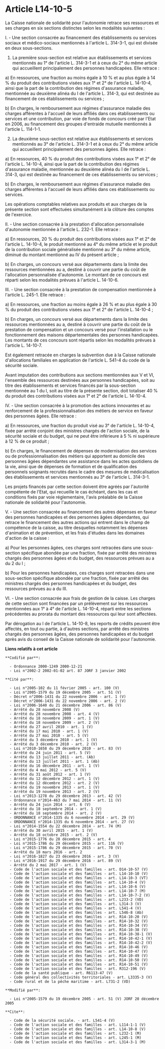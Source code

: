 # Article L14-10-5

La Caisse nationale de solidarité pour l'autonomie retrace ses ressources et ses charges en six sections distinctes selon les
modalités suivantes :

I. - Une section consacrée au financement des établissements ou services sociaux et médico-sociaux mentionnés à l'article L.
314-3-1, qui est divisée en deux sous-sections.

1. La première sous-section est relative aux établissements et services mentionnés au 1° de l'article L. 314-3-1 et à ceux du
2° du même article qui accueillent principalement des personnes handicapées. Elle retrace :

a) En ressources, une fraction au moins égale à 10 % et au plus égale à 14 % du produit des contributions visées aux 1° et 2°
de l'article L. 14-10-4, ainsi que la part de la contribution des régimes d'assurance maladie, mentionnée au deuxième alinéa
du I de l'article L. 314-3, qui est destinée au financement de ces établissements ou services ;

b) En charges, le remboursement aux régimes d'assurance maladie des charges afférentes à l'accueil de leurs affiliés dans ces
établissements ou services et une contribution, par voie de fonds de concours créé par l'Etat en 2006, au financement des
groupes d'entraide mutuelle mentionnés à l'article L. 114-1-1.

2. La deuxième sous-section est relative aux établissements et services mentionnés au 3° de l'article L. 314-3-1 et à ceux du
2° du même article qui accueillent principalement des personnes âgées. Elle retrace :

a) En ressources, 40 % du produit des contributions visées aux 1° et 2° de l'article L. 14-10-4, ainsi que la part de la
contribution des régimes d'assurance maladie, mentionnée au deuxième alinéa du I de l'article L. 314-3, qui est destinée au
financement de ces établissements ou services ;

b) En charges, le remboursement aux régimes d'assurance maladie des charges afférentes à l'accueil de leurs affiliés dans ces
établissements ou services.

Les opérations comptables relatives aux produits et aux charges de la présente section sont effectuées simultanément à la
clôture des comptes de l'exercice.

II. - Une section consacrée à la prestation d'allocation personnalisée d'autonomie mentionnée à l'article L. 232-1. Elle
retrace :

a) En ressources, 20 % du produit des contributions visées aux 1° et 2° de l'article L. 14-10-4, le produit mentionné au 4°
du même article et le produit de la contribution sociale généralisée mentionné au 3° du même article, diminué du montant
mentionné au IV du présent article ;

b) En charges, un concours versé aux départements dans la limite des ressources mentionnées au a, destiné à couvrir une
partie du coût de l'allocation personnalisée d'autonomie. Le montant de ce concours est réparti selon les modalités prévues à
l'article L. 14-10-6.

III. - Une section consacrée à la prestation de compensation mentionnée à l'article L. 245-1. Elle retrace :

a) En ressources, une fraction au moins égale à 26 % et au plus égale à 30 % du produit des contributions visées aux 1° et 2°
de l'article L. 14-10-4 ;

b) En charges, un concours versé aux départements dans la limite des ressources mentionnées au a, destiné à couvrir une
partie du coût de la prestation de compensation et un concours versé pour l'installation ou le fonctionnement des maisons
départementales des personnes handicapées. Les montants de ces concours sont répartis selon les modalités prévues à l'article
L. 14-10-7.

Est également retracée en charges la subvention due à la Caisse nationale d'allocations familiales en application de
l'article L. 541-4 du code de la sécurité sociale.

Avant imputation des contributions aux sections mentionnées aux V et VI, l'ensemble des ressources destinées aux personnes
handicapées, soit au titre des établissements et services financés par la sous-section mentionnée au 1 du I, soit au titre de
la présente section, doit totaliser 40 % du produit des contributions visées aux 1° et 2° de l'article L. 14-10-4.

IV. - Une section consacrée à la promotion des actions innovantes et au renforcement de la professionnalisation des métiers
de service en faveur des personnes âgées. Elle retrace :

a) En ressources, une fraction du produit visé au 3° de l'article L. 14-10-4, fixée par arrêté conjoint des ministres chargés
de l'action sociale, de la sécurité sociale et du budget, qui ne peut être inférieure à 5 % ni supérieure à 12 % de ce
produit ;

b) En charges, le financement de dépenses de modernisation des services ou de professionnalisation des métiers qui apportent
au domicile des personnes âgées dépendantes une assistance dans les actes quotidiens de la vie, ainsi que de dépenses de
formation et de qualification des personnels soignants recrutés dans le cadre des mesures de médicalisation des
établissements et services mentionnés au 3° de l'article L. 314-3-1.

Les projets financés par cette section doivent être agréés par l'autorité compétente de l'Etat, qui recueille le cas échéant,
dans les cas et conditions fixés par voie réglementaire, l'avis préalable de la Caisse nationale de solidarité pour
l'autonomie.

V. - Une section consacrée au financement des autres dépenses en faveur des personnes handicapées et des personnes âgées
dépendantes, qui retrace le financement des autres actions qui entrent dans le champ de compétence de la caisse, au titre
desquelles notamment les dépenses d'animation et de prévention, et les frais d'études dans les domaines d'action de la
caisse :

a) Pour les personnes âgées, ces charges sont retracées dans une sous-section spécifique abondée par une fraction, fixée par
arrêté des ministres chargés des personnes âgées et du budget, des ressources prévues au a du 2 du I ;

b) Pour les personnes handicapées, ces charges sont retracées dans une sous-section spécifique abondée par une fraction,
fixée par arrêté des ministres chargés des personnes handicapées et du budget, des ressources prévues au a du III.

VI. - Une section consacrée aux frais de gestion de la caisse. Les charges de cette section sont financées par un prélèvement
sur les ressources mentionnées aux 1° à 4° de l'article L. 14-10-4, réparti entre les sections précédentes au prorata du
montant des ressources qui leur sont affectées.

Par dérogation au I de l'article L. 14-10-8, les reports de crédits peuvent être affectés, en tout ou partie, à d'autres
sections, par arrêté des ministres chargés des personnes âgées, des personnes handicapées et du budget après avis du conseil
de la Caisse nationale de solidarité pour l'autonomie.

**Liens relatifs à cet article**

	**Codifié par**:

	  - Ordonnance 2000-1249 2000-12-21
	  - Loi n°2002-2 2002-01-02 art. 87 JORF 3 janvier 2002

	**Cité par**:

	  - Loi n°2005-102 du 11 février 2005 - art. 100 (V)
	  - Loi n°2005-1579 du 19 décembre 2005 - art. 51 (V)
	  - Décret n°2006-1431 du 22 novembre 2006 - art. 1 (V)
	  - Décret n°2006-1431 du 22 novembre 2006 - art. 2 (V)
	  - Loi n°2006-1640 du 21 décembre 2006 - art. 86 (V)
	  - Arrêté du 28 novembre 2008 (V)
	  - Arrêté du 28 novembre 2008 - art. 4 (V)
	  - Arrêté du 18 novembre 2009 - art. 1 (V)
	  - Arrêté du 18 novembre 2009 - art. 2 (V)
	  - Arrêté du 27 avril 2010 - art. 1 (V)
	  - Arrêté du 17 mai 2010 - art. 1 (V)
	  - Arrêté du 27 mai 2010 - art. 5 (V)
	  - Arrêté du 3 décembre 2010 - art. 1 (V)
	  - Arrêté du 3 décembre 2010 - art. 2 (V)
	  - Loi n°2010-1658 du 29 décembre 2010 - art. 83 (V)
	  - Arrêté du 24 juin 2011 - art. 5 (V)
	  - Arrêté du 13 juillet 2011 - art. (Ab)
	  - Arrêté du 13 juillet 2011 - art. 1 (Ab)
	  - Arrêté du 16 décembre 2011 - art. 1 (V)
	  - Arrêté du 4 mai 2012 - art. 5 (V)
	  - Arrêté du 31 août 2012 - art. 1 (V)
	  - Arrêté du 12 décembre 2012 - art. 1 (V)
	  - Arrêté du 12 décembre 2012 - art. 2 (V)
	  - Arrêté du 19 novembre 2013 - art. 1 (V)
	  - Arrêté du 19 novembre 2013 - art. 2 (V)
	  - Loi n°2013-1278 du 29 décembre 2013 - art. 42 (V)
	  - Ordonnance n°2014-463 du 7 mai 2014 - art. 11 (V)
	  - Arrêté du 24 juin 2014 - art. 6 (V)
	  - Arrêté du 18 septembre 2014 - art. 1 (V)
	  - Arrêté du 18 septembre 2014 - art. 2 (V)
	  - ORDONNANCE n°2014-1335 du 6 novembre 2014 - art. 29 (V)
	  - ORDONNANCE n°2014-1335 du 6 novembre 2014 - art. 27 (V)
	  - Loi n°2014-1554 du 22 décembre 2014 - art. 74 (M)
	  - Arrêté du 30 avril 2015 - art. 1 (V)
	  - Arrêté du 18 octobre 2015 - art. 2 (V)
	  - Loi n°2015-1776 du 28 décembre 2015 - art. 4
	  - Loi n°2015-1786 du 29 décembre 2015 - art. 116 (V)
	  - Loi n°2015-1786 du 29 décembre 2015 - art. 70 (V)
	  - Arrêté du 18 mars 2016 - art. 2
	  - Loi n°2016-1827 du 23 décembre 2016 - art. 3 (V)
	  - Loi n°2016-1917 du 29 décembre 2016 - art. 89 (V)
	  - Arrêté du 2 mai 2017 - art. 1 (V)
	  - Code de l'action sociale et des familles - art. D14-10-57 (V)
	  - Code de l'action sociale et des familles - art. L14-10-10 (V)
	  - Code de l'action sociale et des familles - art. L14-10-3 (VT)
	  - Code de l'action sociale et des familles - art. L14-10-4 (V)
	  - Code de l'action sociale et des familles - art. L14-10-6 (V)
	  - Code de l'action sociale et des familles - art. L14-10-7 (M)
	  - Code de l'action sociale et des familles - art. L14-10-7-2 (V)
	  - Code de l'action sociale et des familles - art. L233-2 (VD)
	  - Code de l'action sociale et des familles - art. L314-3 (V)
	  - Code de l'action sociale et des familles - art. L541-4 (V)
	  - Code de l'action sociale et des familles - art. L546-8 (Ab)
	  - Code de l'action sociale et des familles - art. R14-10-20 (V)
	  - Code de l'action sociale et des familles - art. R14-10-32 (V)
	  - Code de l'action sociale et des familles - art. R14-10-34 (V)
	  - Code de l'action sociale et des familles - art. R14-10-38 (V)
	  - Code de l'action sociale et des familles - art. R14-10-38-1 (V)
	  - Code de l'action sociale et des familles - art. R14-10-42-1 (V)
	  - Code de l'action sociale et des familles - art. R14-10-42-2 (V)
	  - Code de l'action sociale et des familles - art. R14-10-46 (V)
	  - Code de l'action sociale et des familles - art. R14-10-47 (V)
	  - Code de l'action sociale et des familles - art. R14-10-49 (V)
	  - Code de l'action sociale et des familles - art. R14-10-50 (V)
	  - Code de l'action sociale et des familles - art. R14-10-51 (V)
	  - Code de l'action sociale et des familles - art. R312-196 (V)
	  - Code de la santé publique - art. R6113-47 (V)
	  - Code général des collectivités territoriales - art. L3335-3 (V)
	  - Code rural et de la pêche maritime - art. L731-2 (VD)

	**Modifié par**:

	  - Loi n°2005-1579 du 19 décembre 2005 - art. 51 (V) JORF 20 décembre 2005

	**Cite**:

	  - Code de la sécurité sociale. - art. L541-4 (V)
	  - Code de l'action sociale et des familles - art. L114-1-1 (V)
	  - Code de l'action sociale et des familles - art. L14-10-8 (V)
	  - Code de l'action sociale et des familles - art. L232-1 (M)
	  - Code de l'action sociale et des familles - art. L245-1 (M)
	  - Code de l'action sociale et des familles - art. L314-3-1 (M)
